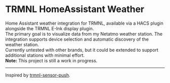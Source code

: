 # TRMNL HomeAssistant Weather

Home Assistant weather integration for TRMNL, available via a HACS plugin alongside the TRMNL E-Ink display plugin.  
The primary goal is to visualize data from my Netatmo weather station. The integration supports device selection and automatic discovery of the weather station.  
Currently untested with other brands, but it could be extended to support additional stations with minimal effort.  
**Note:** This project is still a work in progress.

---

Inspired by [trmnl-sensor-push](https://github.com/gitstua/trmnl-sensor-push).
